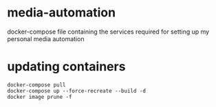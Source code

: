 # media-automation
docker-compose file containing the services required for setting up my personal media automation

# updating containers
```
docker-compose pull
docker-compose up --force-recreate --build -d
docker image prune -f
```